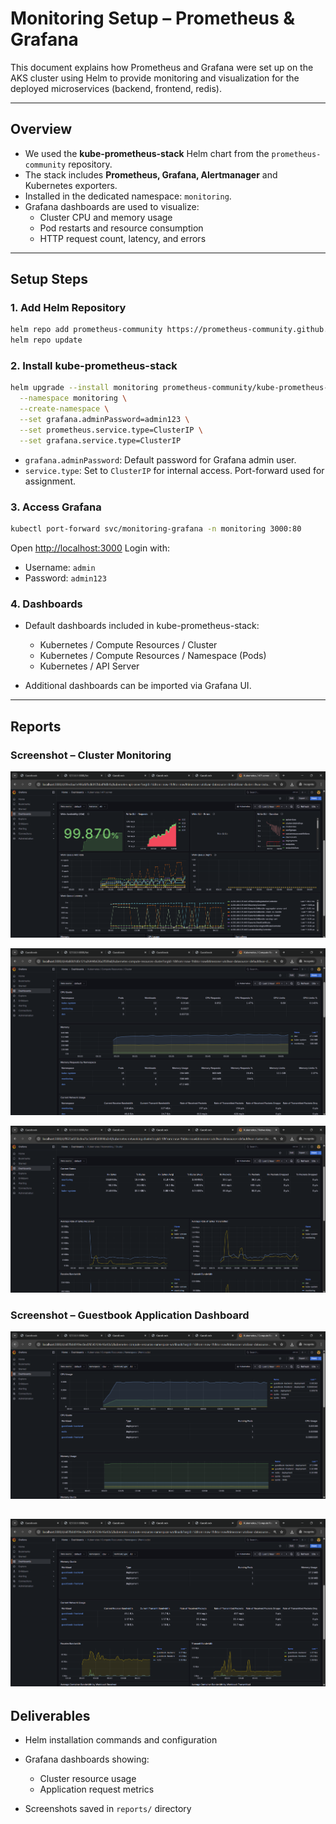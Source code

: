 # Monitoring Setup – Prometheus & Grafana

This document explains how Prometheus and Grafana were set up on the AKS cluster using Helm to provide monitoring and visualization for the deployed microservices (backend, frontend, redis).

---

## Overview
- We used the **kube-prometheus-stack** Helm chart from the `prometheus-community` repository.
- The stack includes **Prometheus, Grafana, Alertmanager** and Kubernetes exporters.
- Installed in the dedicated namespace: `monitoring`.
- Grafana dashboards are used to visualize:
  - Cluster CPU and memory usage
  - Pod restarts and resource consumption
  - HTTP request count, latency, and errors

---

## Setup Steps

### 1. Add Helm Repository
```bash
helm repo add prometheus-community https://prometheus-community.github.io/helm-charts
helm repo update
```
### 2. Install kube-prometheus-stack

```bash
helm upgrade --install monitoring prometheus-community/kube-prometheus-stack \
  --namespace monitoring \
  --create-namespace \
  --set grafana.adminPassword=admin123 \
  --set prometheus.service.type=ClusterIP \
  --set grafana.service.type=ClusterIP
```

* `grafana.adminPassword`: Default password for Grafana admin user.
* `service.type`: Set to `ClusterIP` for internal access. Port-forward used for assignment.

### 3. Access Grafana

```bash
kubectl port-forward svc/monitoring-grafana -n monitoring 3000:80
```

Open [http://localhost:3000](http://localhost:3000)
Login with:

* Username: `admin`
* Password: `admin123`

### 4. Dashboards

* Default dashboards included in kube-prometheus-stack:

  * Kubernetes / Compute Resources / Cluster
  * Kubernetes / Compute Resources / Namespace (Pods)
  * Kubernetes / API Server
* Additional dashboards can be imported via Grafana UI.

---

## Reports

### Screenshot – Cluster Monitoring

![alt text](image.png)

![alt text](image-1.png)

![alt text](image-2.png)

### Screenshot – Guestbook Application Dashboard

![alt text](image-3.png)

![alt text](image-4.png)
---

## Deliverables

* Helm installation commands and configuration
* Grafana dashboards showing:

  * Cluster resource usage
  * Application request metrics
* Screenshots saved in `reports/` directory
